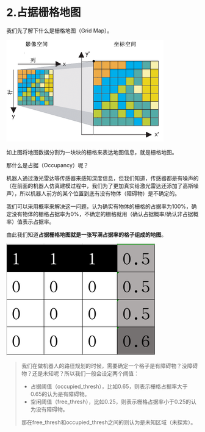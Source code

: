 # 2.占据栅格地图

我们先了解下什么是栅格地图（Grid Map）。

![栅格数据集图](2.栅格地图介绍/imgs/20140206174127486.gif)

如上图将地图数据分割为一块块的栅格来表达地图信息，就是栅格地图。

那什么是占据（Occupancy）呢？

机器人通过激光雷达等传感器来感知深度信息，但我们知道，传感器都是有噪声的（在前面的机器人仿真建模过程中，我们为了更加真实给激光雷达还添加了高斯噪声），所以机器人前方的某个位置到底有没有物体（障碍物）是不确定的。

我们可以采用概率来解决这一问题，认为确实有物体的栅格的占据率为100%，确定没有物体的栅格占据率为0%，不确定的栅格就用（确认占据概率/确认非占据概率）值表示占据率。


由此我们知道**占据栅格地图就是一张写满占据率的格子组成的地图**。

![image-20220506134542099](2.栅格地图介绍/imgs/image-20220506134542099.png)

> 我们在做机器人的路径规划的时候，需要确定一个格子是有障碍物？没障碍物？还是未知呢？所以我们一般会设定两个阈值：
>
> - 占据阈值（occupied_thresh），比如0.65，则表示栅格占据率大于0.65的认为是有障碍物。
> - 空闲阈值（free_thresh），比如0.25，则表示栅格占据率小于0.25的认为没有障碍物。
>
> 那在free_thresh和occupied_thresh之间的则认为是未知区域（未探索）。







